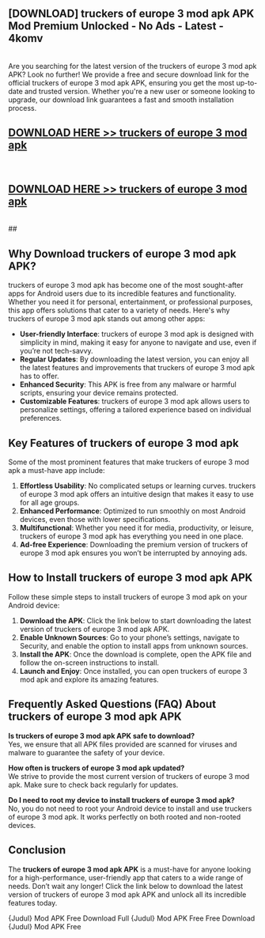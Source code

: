 ## [DOWNLOAD] truckers of europe 3 mod apk APK Mod  Premium Unlocked - No Ads - Latest - 4komv <br>
<br>
Are you searching for the latest version of the truckers of europe 3 mod apk APK? Look no further! We provide a free and secure download link for the official truckers of europe 3 mod apk APK, ensuring you get the most up-to-date and trusted version. Whether you're a new user or someone looking to upgrade, our download link guarantees a fast and smooth installation process.


## [DOWNLOAD HERE >> truckers of europe 3 mod apk](http://leaked.freeplayer.one?title=truckers_of_europe_3_mod_apk&ref=06)
  <br>

## [DOWNLOAD HERE >> truckers of europe 3 mod apk](http://leaked.freeplayer.one?title=truckers_of_europe_3_mod_apk&ref=06)
  <br>
  ##



## Why Download truckers of europe 3 mod apk APK?

truckers of europe 3 mod apk has become one of the most sought-after apps for Android users due to its incredible features and functionality. Whether you need it for personal, entertainment, or professional purposes, this app offers solutions that cater to a variety of needs. Here's why truckers of europe 3 mod apk stands out among other apps:

- **User-friendly Interface**: truckers of europe 3 mod apk is designed with simplicity in mind, making it easy for anyone to navigate and use, even if you’re not tech-savvy.
- **Regular Updates**: By downloading the latest version, you can enjoy all the latest features and improvements that truckers of europe 3 mod apk has to offer.
- **Enhanced Security**: This APK is free from any malware or harmful scripts, ensuring your device remains protected.
- **Customizable Features**: truckers of europe 3 mod apk allows users to personalize settings, offering a tailored experience based on individual preferences.

## Key Features of truckers of europe 3 mod apk

Some of the most prominent features that make truckers of europe 3 mod apk a must-have app include:

1. **Effortless Usability**: No complicated setups or learning curves. truckers of europe 3 mod apk offers an intuitive design that makes it easy to use for all age groups.
2. **Enhanced Performance**: Optimized to run smoothly on most Android devices, even those with lower specifications.
3. **Multifunctional**: Whether you need it for media, productivity, or leisure, truckers of europe 3 mod apk has everything you need in one place.
4. **Ad-free Experience**: Downloading the premium version of truckers of europe 3 mod apk ensures you won’t be interrupted by annoying ads.

## How to Install truckers of europe 3 mod apk APK

Follow these simple steps to install truckers of europe 3 mod apk on your Android device:

1. **Download the APK**: Click the link below to start downloading the latest version of truckers of europe 3 mod apk APK.
2. **Enable Unknown Sources**: Go to your phone’s settings, navigate to Security, and enable the option to install apps from unknown sources.
3. **Install the APK**: Once the download is complete, open the APK file and follow the on-screen instructions to install.
4. **Launch and Enjoy**: Once installed, you can open truckers of europe 3 mod apk and explore its amazing features.

## Frequently Asked Questions (FAQ) About truckers of europe 3 mod apk APK

**Is truckers of europe 3 mod apk APK safe to download?**  
Yes, we ensure that all APK files provided are scanned for viruses and malware to guarantee the safety of your device.

**How often is truckers of europe 3 mod apk updated?**  
We strive to provide the most current version of truckers of europe 3 mod apk. Make sure to check back regularly for updates.

**Do I need to root my device to install truckers of europe 3 mod apk?**  
No, you do not need to root your Android device to install and use truckers of europe 3 mod apk. It works perfectly on both rooted and non-rooted devices.

## Conclusion

The **truckers of europe 3 mod apk APK** is a must-have for anyone looking for a high-performance, user-friendly app that caters to a wide range of needs. Don’t wait any longer! Click the link below to download the latest version of truckers of europe 3 mod apk APK and unlock all its incredible features today.

{Judul} Mod APK Free
Download Full {Judul} Mod APK Free
Free Download {Judul} Mod APK Free

